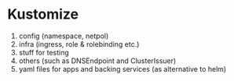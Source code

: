 # Kustomize

1. config (namespace, netpol)
2. infra (ingress, role & rolebinding etc.)
3. stuff for testing
4. others (such as DNSEndpoint and ClusterIssuer)
5. yaml files for apps and backing services (as alternative to helm)

